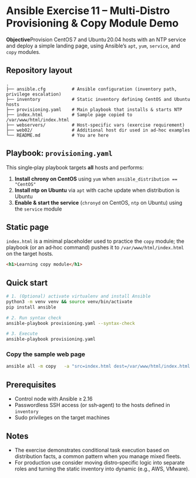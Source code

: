 # Ansible Exercise 11 – Multi‑Distro Provisioning & Copy Module Demo

**Objective**Provision CentOS 7 and Ubuntu 20.04 hosts with an NTP service and deploy a simple landing page, using Ansible’s `apt`, `yum`, `service`, and `copy` modules.

## Repository layout

```
.
├── ansible.cfg          # Ansible configuration (inventory path, privilege escalation)
├── inventory            # Static inventory defining CentOS and Ubuntu hosts
├── provisioning.yaml    # Main playbook that installs & starts NTP
├── index.html           # Sample page copied to /var/www/html/index.html
├── webservers/          # Host‑specific vars (exercise requirement)
├── web02/               # Additional host dir used in ad‑hoc examples
└── README.md            # You are here
```

## Playbook: `provisioning.yaml`

This single‑play playbook targets **all** hosts and performs:

1. **Install chrony on CentOS** using `yum` when `ansible_distribution == "CentOS"`
2. **Install ntp on Ubuntu** via `apt` with cache update when distribution is Ubuntu
3. **Enable & start the service** (`chronyd` on CentOS, `ntp` on Ubuntu) using the `service` module

## Static page

`index.html` is a minimal placeholder used to practice the `copy` module; the playbook (or an ad‑hoc command) pushes it to `/var/www/html/index.html` on the target hosts.

```html
<h1>Learning copy module</h1>
```

## Quick start

```bash
# 1. (Optional) activate virtualenv and install Ansible
python3 -m venv venv && source venv/bin/activate
pip install ansible

# 2. Run syntax check
ansible-playbook provisioning.yaml --syntax-check

# 3. Execute
ansible-playbook provisioning.yaml
```

### Copy the sample web page

```bash
ansible all -m copy   -a "src=index.html dest=/var/www/html/index.html owner=root group=root mode=0644"
```

## Prerequisites

- Control node with Ansible ≥ 2.16
- Passwordless SSH access (or ssh‑agent) to the hosts defined in `inventory`
- Sudo privileges on the target machines

## Notes

- The exercise demonstrates conditional task execution based on distribution facts, a common pattern when you manage mixed fleets.
- For production use consider moving distro‑specific logic into separate roles and turning the static inventory into dynamic (e.g., AWS, VMware).
